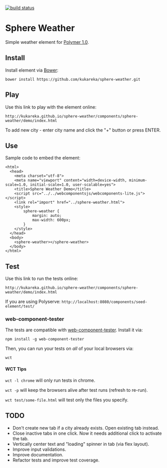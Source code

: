 [![build status](https://circleci.com/gh/kukareka/sphere-weather/tree/master.svg?style=shield&circle-token=1c6805a71d2119080cad94be68baa4f2be863c23)](https://circleci.com/gh/kukareka/sphere-weather/tree/master)

# Sphere Weather

Simple weather element for [Polymer 1.0](https://www.polymer-project.org/1.0/).

## Install

Install element via [Bower](http://bower.io/):

    bower install https://github.com/kukareka/sphere-weather.git

## Play

Use this link to play with the element online: 

`http://kukareka.github.io/sphere-weather/components/sphere-weather/demo/index.html`

To add new city - enter city name and click the "+" button or press ENTER.

## Use

Sample code to embed the element:

    <html>
      <head>
        <meta charset="utf-8">
        <meta name="viewport" content="width=device-width, minimum-scale=1.0, initial-scale=1.0, user-scalable=yes">
        <title>Sphere Weather Demo</title>
        <script src="../../webcomponentsjs/webcomponents-lite.js"></script>
        <link rel="import" href="../sphere-weather.html">
        <style>
            sphere-weather {
                margin: auto;
                max-width: 600px;
            }
        </style>
      </head>
      <body>
        <sphere-weather></sphere-weather>
      </body>
    </html>

## Test

Use this link to run the tests online: 

`http://kukareka.github.io/sphere-weather/components/sphere-weather/demo/index.html`

If you are using Polyserve: `http://localhost:8080/components/seed-element/test/`

### web-component-tester

The tests are compatible with [web-component-tester](https://github.com/Polymer/web-component-tester).
Install it via:

    npm install -g web-component-tester

Then, you can run your tests on _all_ of your local browsers via:

    wct

#### WCT Tips

`wct -l chrome` will only run tests in chrome.

`wct -p` will keep the browsers alive after test runs (refresh to re-run).

`wct test/some-file.html` will test only the files you specify.

## TODO

- Don't create new tab if a city already exists. Open existing tab instead.
- Close inactive tabs in one click. Now it needs additional click to activate the tab.
- Vertically center text and "loading" spinner in tab (via flex layout).
- Improve input validations.
- Improve documentation.
- Refactor tests and improve test coverage.
 
